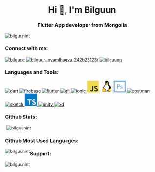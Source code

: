 <h1 align="center">Hi 👋, I'm Bilguun</h1>
<h3 align="center">Flutter App developer from Mongolia</h3>

<p align="left"> <img src="https://komarev.com/ghpvc/?username=bilguunint&label=Profile%20views&color=0e75b6&style=flat" alt="bilguunint" /> </p>

<h3 align="left">Connect with me:</h3>
<p align="left">
<a href="https://www.youtube.com/c/bilgune" target="blank"><img align="center" src="https://raw.githubusercontent.com/rahuldkjain/github-profile-readme-generator/master/src/images/icons/Social/youtube.svg" alt="bilgune" height="30" width="40" /></a>
<a href="https://linkedin.com/in/bilguun-nyamlhagva-242b28123/" target="blank"><img align="center" src="https://raw.githubusercontent.com/rahuldkjain/github-profile-readme-generator/master/src/images/icons/Social/linked-in-alt.svg" alt="bilguun-nyamlhagva-242b28123/" height="30" width="40" /></a>
<a href="https://fb.com/bilguunn" target="blank"><img align="center" src="https://raw.githubusercontent.com/rahuldkjain/github-profile-readme-generator/master/src/images/icons/Social/facebook.svg" alt="bilguunn" height="30" width="40" /></a>
</p>

<h3 align="left">Languages and Tools:</h3>
<p align="left">  <a href="https://dart.dev" target="_blank" rel="noreferrer"> <img src="https://www.vectorlogo.zone/logos/dartlang/dartlang-icon.svg" alt="dart" width="40" height="40"/> </a> <a href="https://firebase.google.com/" target="_blank" rel="noreferrer"> <img src="https://www.vectorlogo.zone/logos/firebase/firebase-icon.svg" alt="firebase" width="40" height="40"/> </a> <a href="https://flutter.dev" target="_blank" rel="noreferrer"> <img src="https://www.vectorlogo.zone/logos/flutterio/flutterio-icon.svg" alt="flutter" width="40" height="40"/> </a> <a href="https://git-scm.com/" target="_blank" rel="noreferrer"> <img src="https://www.vectorlogo.zone/logos/git-scm/git-scm-icon.svg" alt="git" width="40" height="40"/> </a> <a href="https://ionicframework.com" target="_blank" rel="noreferrer"> <img src="https://upload.wikimedia.org/wikipedia/commons/d/d1/Ionic_Logo.svg" alt="ionic" width="40" height="40"/> </a> <a href="https://developer.mozilla.org/en-US/docs/Web/JavaScript" target="_blank" rel="noreferrer"> <img src="https://raw.githubusercontent.com/devicons/devicon/master/icons/javascript/javascript-original.svg" alt="javascript" width="40" height="40"/> </a> <a href="https://www.linux.org/" target="_blank" rel="noreferrer"> <img src="https://raw.githubusercontent.com/devicons/devicon/master/icons/linux/linux-original.svg" alt="linux" width="40" height="40"/> </a> <a href="https://www.photoshop.com/en" target="_blank" rel="noreferrer"> <img src="https://raw.githubusercontent.com/devicons/devicon/master/icons/photoshop/photoshop-line.svg" alt="photoshop" width="40" height="40"/> </a> <a href="https://postman.com" target="_blank" rel="noreferrer"> <img src="https://www.vectorlogo.zone/logos/getpostman/getpostman-icon.svg" alt="postman" width="40" height="40"/> </a> <a href="https://www.sketch.com/" target="_blank" rel="noreferrer"> <img src="https://www.vectorlogo.zone/logos/sketchapp/sketchapp-icon.svg" alt="sketch" width="40" height="40"/> </a> <a href="https://www.typescriptlang.org/" target="_blank" rel="noreferrer"> <img src="https://raw.githubusercontent.com/devicons/devicon/master/icons/typescript/typescript-original.svg" alt="typescript" width="40" height="40"/> </a> <a href="https://unity.com/" target="_blank" rel="noreferrer"> <img src="https://www.vectorlogo.zone/logos/unity3d/unity3d-icon.svg" alt="unity" width="40" height="40"/> </a> <a href="https://www.adobe.com/products/xd.html" target="_blank" rel="noreferrer"> <img src="https://cdn.worldvectorlogo.com/logos/adobe-xd.svg" alt="xd" width="40" height="40"/> </a> </p>
<h3 align="left">Github Stats:</h3>
<p>&nbsp;<img align="center" src="https://github-readme-stats.vercel.app/api?username=bilguunint&show_icons=true&locale=en" alt="bilguunint" /></p>
<h3 align="left">Github Most Used Languages:</h3>
<p><img align="left" src="https://github-readme-stats.vercel.app/api/top-langs?username=bilguunint&show_icons=true&locale=en&layout=compact" alt="bilguunint" /></p>
<h3 align="left">Support:</h3>
<p><a href="https://www.buymeacoffee.com/bilguunint"> <img align="left" src="https://cdn.buymeacoffee.com/buttons/v2/default-yellow.png" height="50" width="210" alt="bilguunint" /></a></p>

